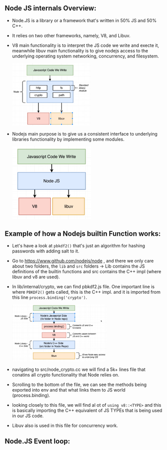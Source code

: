 ## Node JS internals Overview:
 - Node.JS is a library or a framework that's written in 50% JS and 50% C++.
 - It relies on two other frameworks, namely, V8, and Libuv.
 - V8 main functionality is to interpret the JS code we write and execte it, meanwhile libuv main functionality is to give nodejs access to the underlying operating system networking, concurrency, and filesystem.

    <img src="../pics/2.png" width="250">

 - Nodejs main purpose is to give us a consistent interface to underlying libraries functionality by implementing some modules.

    <img src="../pics/1.png" width="250">

## Example of how a Nodejs builtin Function works:

  - Let's have a look at `pbkdf2()` that's just an algorithm for hashing passwords with adding salt to it.
  - Go to https://www.github.com/nodejs/node , and there we only care about two folders, the `lib` and `src` folders -> Lib contains the JS definitions of the builtin functions and src contains the C++ impl (where libuv and v8 are used).
  - In lib/internal/crypto, we can find pbkdf2.js file. One important line is where `PBKDF2()` gets called, this is the C++ impl. and it is imported from this line `process.binding('crypto')`.

    <img src="../pics/3.png" width="300">

  - navigating to src/node_crypto.cc we will find a 5k+ lines file that conatins all crypto functionality that Node relies on.
  - Scrolling to the bottom of the file, we can see the methods being exported into env and that what links them to JS world (process.binding).
  - looking closely to this file, we will find al ot of `using v8::<TYPE>` and this is basically importing the C++ equivalent of JS TYPEs that is being used in our JS code.
  - Libuv also is used in this file for concurrency work.

## Node.JS Event loop:

   